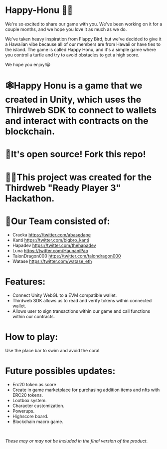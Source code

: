 # Happy-Honu 🐢🌊

We're so excited to share our game with you. We've been working on it for a couple months, and we hope you love it as much as we do.

We've taken heavy inspiration from Flappy Bird, but we've decided to give it a Hawaiian vibe because all of our members are from Hawaii or have ties to the island. The game is called Happy Honu, and it's a simple game where you control a turtle and try to avoid obstacles to get a high score. 

We hope you enjoy!😀

# 🕸Happy Honu is a game that we created in Unity, which uses the Thirdweb SDK to connect to wallets and interact with contracts on the blockchain.

# 📖It's open source! Fork this repo!

# 🐱‍💻This project was created for the Thirdweb "Ready Player 3" Hackathon.

# 🏫Our Team consisted of:
 - Cracka https://twitter.com/abasedape 
 - Kanti https://twitter.com/bigbro_kanti
 - Hapadev https://twitter.com/thehapadev
 - Luna https://twitter.com/HaunaniPao
 - TalonDragon000 https://twitter.com/talondragon000
 - Watase https://twitter.com/watase_eth

# Features:
- Connect Unity WebGL to a EVM compatible wallet.
- Thirdweb SDK allows us to read and verify tokens within connected wallet.
- Allows user to sign transactions within our game and call functions within our contracts.

  
# How to play:
Use the place bar to swim and avoid the coral.

# Future possibles updates:
- Erc20 token as score
- Create in game marketplace for purchasing addition items and nfts with ERC20 tokens.
- Lootbox system.
- Character customization.
- Powerups.
- Highscore board.
- Blockchain macro game. 
<br>

*These may or may not be included in the final version of the product.*
